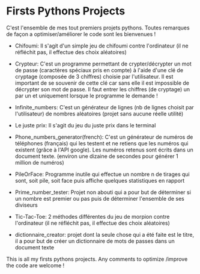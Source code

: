 # Firsts Pythons Projects
C'est l'ensemble de mes tout premiers projets pythons. Toutes remarques de façon a optimiser/améliorer le code sont les bienvenues !

- Chifoumi: Il s'agit d'un simple jeu de chifoumi contre l'ordinateur (il ne réfléchit pas, il effectue des choix aléatoires)
- Crypteur: C'est un programme permettant de crypter/décrypter un mot de passe (caractères spéciaux pris en compte) à l'aide d'une clé de cryptage (composée de 3 chiffres) choisie par l'utilisateur. Il est important de se souvenir de cette clé car sans elle il est impossible de décrypter son mot de passe. Il faut entrer les chiffres (de cryptage) un par un et uniquement lorsque le programme le demande !

- Infinite_numbers: C'est un générateur de lignes (nb de lignes choisit par l'utilisateur) de nombres aléatoires (projet sans aucune réelle utilité)
- Le juste prix: Il s'agit du jeu du juste prix dans le terminal
- Phone_numbers_generator(french): C'est un générateur de numéros de téléphones (français) qui les testent et ne retiens que les numéros qui existent (grâce à l'API google). Les numéros retenus sont écrits dans un document texte. (environ une dizaine de secondes pour générer 1 million de numéros)
- PileOrFace: Programme inutile qui effectue un nombre n de tirages qui sont, soit pile, soit face puis affiche quelques statistiques en rapport
- Prime_number_tester: Projet non abouti qui a pour but de déterminer si un nombre est premier ou pas puis de déterminer l'ensemble de ses diviseurs
- Tic-Tac-Toe: 2 méthodes différentes du jeu de morpion contre l'ordinateur (il ne réfléchit pas, il effectue des choix aléatoires)
- dictionnaire_creator: projet dont la seule chose qui a été faite est le titre, il a pour but de créer un dictionnaire de mots de passes dans un document texte

This is all my firsts pythons projects. Any comments to optimize /improve the code are welcome !
